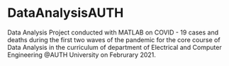 # DataAnalysisAUTH
Data Analysis Project conducted with MATLAB on COVID - 19 cases and deaths during the first two waves of the pandemic for the core course of Data Analysis in the curriculum of department of Electrical and Computer Engineering @AUTH University on Februrary 2021.
